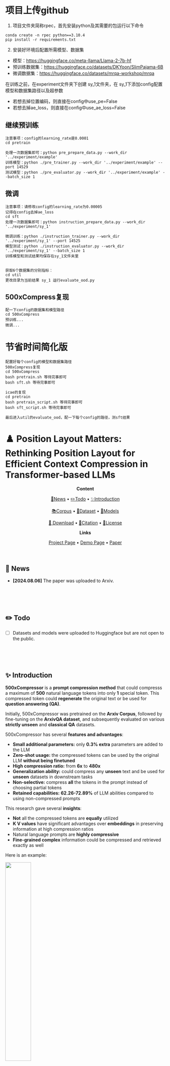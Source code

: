 # 项目上传github
1. 项目文件夹简称rpec，首先安装python及其需要的包运行以下命令
```
conda create -n rpec python==3.10.4
pip install -r requirements.txt
```
2. 安装好环境后配置所需模型、数据集
-  模型：https://huggingface.co/meta-llama/Llama-2-7b-hf
-  预训练数据集：https://huggingface.co/datasets/DKYoon/SlimPajama-6B
-  微调数据集：https://huggingface.co/datasets/mrqa-workshop/mrqa

在训练之前，在experiment文件夹下创建 sy_1文件夹，在 sy_1下添加config配置模型和数据集路径以及超参数
- 若想去掉位置编码，则直接在config中use_pe=False
- 若想去掉ae_loss，则直接在config中use_ae_loss=False

## 继续预训练
```
注意事项：config的learning_rate是0.0001
cd pretrain

处理一次数据集即可：python pre_prepare_data.py --work_dir '../experiment/example'
训练模型：python ./pre_trainer.py --work_dir '../experiment/example' --port 14529
测试模型：python ./pre_evaluator.py --work_dir '../experiment/example' --batch_size 1
```

## 微调
```
注意事项：请修改config的learning_rate为0.00005
记得在config去掉ae_loss
cd sft
处理一次数据集即可：python instruction_prepare_data.py --work_dir '../experiment/sy_1'

微调训练：python ./instruction_trainer.py --work_dir '../experiment/sy_1' --port 14525
模型测试：python ./instruction_evaluator.py --work_dir '../experiment/sy_1' --batch_size 1
训练模型和测试结果均保存在sy_1文件夹里


获取6个数据集的分别指标：
cd util
更改目录为当前结果 sy_1 运行evaluate_ood.py
```

## 500xCompress复现
```
配一下config的数据集和模型路径
cd 500xCompress
预训练...
微调...
```

# 节省时间简化版
```
配置好每个config的模型和数据集路径
500xCompress复现
cd 500xCompress
bash pretrain.sh 等待完事即可
bash sft.sh 等待完事即可

icae的复现
cd pretrain
bash pretrain_script.sh 等待完事即可
bash sft_script.sh 等待完事即可

最后进入util的evaluate_ood，配一下每个config的路径，测sft结果
```







# ♟️ Position Layout Matters: Rethinking Position Layout for Efficient Context Compression in Transformer-based LLMs
<p align="center">
  <b>Content</b>
</p>

<p align="center">
  <a href="#news">🚀News</a> •
  <a href="#todo">✏️Todo</a> •
  <a href="#introduction">✨Introduction</a>
</p>

<p align="center">
  <a href="#corpus">📚Corpus</a> •
  <a href="#dataset">🤗Dataset</a> •
  <a href="#model">🤗Models</a>
</p>

<p align="center">
  <a href="#download">💾 Download</a> •
  <a href="#citation">📌Citation</a> •
  <a href="#license">🔖License</a>
</p>

<p align="center">
  <b>Links</b>
</p>

<p align="center">
  <a href="">Project Page</a> •
  <a href="">Demo Page</a> •
  <a href="https://arxiv.org/abs/2408.03094">Paper</a>
</p>

<div id="news">&nbsp;</div>



## 🚀 News

- **[2024.08.06]** The paper was uploaded to Arxiv.

<div>&nbsp;</div>
<div>&nbsp;</div>
<div id="todo">&nbsp;</div>



## ✏️ Todo

- [ ] Datasets and models were uploaded to Huggingface but are not open to the public.

<div>&nbsp;</div>
<div>&nbsp;</div>
<div id="introduction">&nbsp;</div>



## ✨ Introduction

**500xCompressor** is a **prompt compression method** that could compresss a maximum of **500** natural language tokens into only **1** special token. This compressed token could **regenerate** the original text or be used for **question answering (QA)**.

Initially, 500xCompressor was pretrained on the **Arxiv Corpus**, followed by fine-tuning on the **ArxivQA dataset**, and subsequently evaluated on various **strictly unseen** and **classical** **QA** datasets.

500xCompressor has several **features and advantages**:
- **Small additional parameters:** only **0.3% extra** parameters are added to the LLM
- **Zero-shot usage:** the compressed tokens can be used by the original LLM **without being finetuned**
- **High compression ratio:** from **6x** to **480x**
- **Generalization ability:** could compress any **unseen** text and be used for **unseen** datasets in downstream tasks
- **Non-selective:** compress **all** the tokens in the prompt instead of choosing partial tokens
- **Retained capabilities:** **62.26-72.89%** of LLM abilities compared to using non-compressed prompts

This research gave several **insights**:
- **Not** all the compressed tokens are **equally** utilized
- **K V values** have significant advantages over **embeddings** in preserving information at high compression ratios
- Natural language prompts are **highly compressive**
- **Fine-grained complex** information could be compressed and retrieved exactly as well

Here is an example:

<p align="left">
  <img src="./Figures/cover_figure_2.png" width="40%">
</p>

<div>&nbsp;</div>
<div>&nbsp;</div>
<div id="corpus">&nbsp;</div>



## 📚 Arxiv Corpus

This is a collection of **Arxiv abstracts**:

- **Train:** 2353924 items, based on Arxiv abstracts before 07/2023
- **Validation:** 3000 items, based on Arxiv abstracts during 01-04/2024
- **Test:** 2500 items, based on Arxiv abstracts during 01-04/2024

<div>&nbsp;</div>
<div>&nbsp;</div>
<div id="dataset">&nbsp;</div>



## 🤗 ArxivQA Dataset

This is an **extractive QA dataset** created based on the abstracts of Arxiv papers:

- **Train:** 250000 items, based on Arxiv abstracts before 07/2023
- **Validation:** 1000 items, based on Arxiv abstracts before 07/2023
- **Test:** 1000 items, based on Arxiv abstracts during 01-04/2024

<div>&nbsp;</div>
<div>&nbsp;</div>
<div id="model">&nbsp;</div>



## 🤗 500xCompressor

### Quick use for 500xCompressor (ours):

> **It should be noted that the environment should be the same as the provided environment in /env, or the model might output blank content.**

```
# codes
python 500xCompressor_demo.py
```
```
# Example: 4 tokens compress 96 tokens

# input
context = """We show that every reciprocity sheaf gives rise to a cycle (pre)module in the sense of Rost over a perfect field. Over a perfect field of positive characteristic, we show that the first cohomology group of a logarithmic de Rham-Witt sheaf has a partial cycle module structure. As a consequence, we show that Kato complexes of logarithmic de Rham-Witt sheaves satisfy functoriality properties similar to Rost's cycle complexes."""
question = "Over what type of field do we show that Kato complexes satisfy functoriality properties?"

# output
Regeneration:
Predicted text: We show that every reciprocity sheaf gives rise to a cycle (pre)module in the sense of Rost over a perfect field. Over a perfect field of positive characteristic, we show that the first cohomology group of a logarithmic de Rham-Witt cycle module has a partial cycle structure. As a consequence, we show that Kato modules of logarithmic de Rham-Witt complexes satisfy functorial properties similar to Rost's cycle complexes.
QA:
Predicted text: perfect fields of positive characteristic
```

<div>&nbsp;</div>

### Quick use for ICAE (baseline):

> **It should be noted that the environment should be the same as the provided environment in /env, or the model might output blank content.**

```
# codes
python ICAE_demo.py
```
```
# Example: 4 tokens compress 96 tokens

# input
context = """We show that every reciprocity sheaf gives rise to a cycle (pre)module in the sense of Rost over a perfect field. Over a perfect field of positive characteristic, we show that the first cohomology group of a logarithmic de Rham-Witt sheaf has a partial cycle module structure. As a consequence, we show that Kato complexes of logarithmic de Rham-Witt sheaves satisfy functoriality properties similar to Rost's cycle complexes."""
question = "Over what type of field do we show that Kato complexes satisfy functoriality properties?"

# output
Regeneration:
Predicted text: We show that every sheaf reciprocity gives rise to a cycle (pre)module over a Rost cycle. In the perfect field case, we show that over a positive characteristic field, the first logarithmic de Rham cohomology group of a Witt log-Witt cycle has a partial decomposition. As a consequence, we show that Kato's cycle complexes satisfy functoriality properties similar to Rost cycle complexes.
QA:
Predicted text: a perfect field of characteristic zero
```

<div>&nbsp;</div>

### Training process: 

The compression model was pretrained on the **Arxiv Corpus** for **regenerating** the original text according to the compressed tokens. Then, it was finetuned on the **ArxivQA Dataset** for **answering the questions** based on the compressed tokens.

<p align="left">
  <img src="./Figures/mechanism.png" width="100%">
</p>

<div>&nbsp;</div>

### Performance: 

The compression models were evaluated on various **strictly unseen** and **classic** QA benchmarks.

<p align="left">
  <img src="./Figures/results.png" width="80%">
</p>

The detailed results for **ArxivQA**:

<p align="left">
  <img src="./Figures/arxivqa_results.png" width="80%">
</p>

Here is an **example**:

<p align="left">
  <img src="./Figures/example.png" width="80%">
</p>

<div>&nbsp;</div>
<div>&nbsp;</div>
<div id="download">&nbsp;</div>



## 💾 Download

The models are the **LORA** parameters for finetuning LLaMa-3-8b-Instruct. **Regeneration** means pretraining the compression model to regenerate the original text based on the compressed tokens. **QA** means finetuning the compression model for extractive QA based on the compressed tokens. **500->X** means 500 tokens in the original text are compressed into X special token.
- [ArxivQA Dataset](https://huggingface.co/datasets/ZongqianLi/ArxivQA)
- [Ours: 500xCompressor Regeneration & QA (500->16, 500->4, 500->1) (2*3 models)](https://huggingface.co/collections/ZongqianLi/500xcompressor-66b24b2db2efe5732539a3d3)
- [Baselines: ICAE Regeneration & QA (500->16, 500->4, 500->1) (2*3 models)](https://huggingface.co/collections/ZongqianLi/icae-66b250fdc40442c79e9fb88c)

<div>&nbsp;</div>
<div>&nbsp;</div>
<div id="citation">&nbsp;</div>



## 📌 Citation

```
@misc{li2024500xcompressorgeneralizedpromptcompression,
      title={500xCompressor: Generalized Prompt Compression for Large Language Models}, 
      author={Zongqian Li and Yixuan Su and Nigel Collier},
      year={2024},
      eprint={2408.03094},
      archivePrefix={arXiv},
      primaryClass={cs.CL},
      url={https://arxiv.org/abs/2408.03094}, 
}
```

<div>&nbsp;</div>
<div>&nbsp;</div>
<div id="license">&nbsp;</div>



## 🔖 License

This project is licensed under the Creative Commons Attribution 4.0 International License - see the [LICENSE](https://creativecommons.org/licenses/by/4.0/deed.en) for details.

[![License: CC BY 4.0](https://img.shields.io/badge/License-CC%20BY%204.0-lightgrey.svg)](https://creativecommons.org/licenses/by/4.0/)
